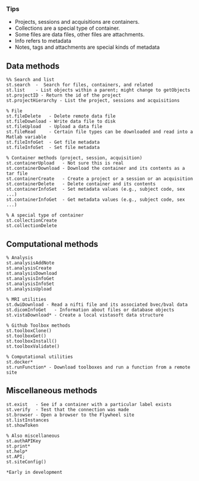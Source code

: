 ### Tips
* Projects, sessions and acquisitions are containers.  
* Collections are a special type of container.  
* Some files are data files, other files are attachments.  
* Info refers to metadata
* Notes, tags and attachments are special kinds of metadata

## Data methods
```
%% Search and list
st.search  -  Search for files, containers, and related
st.list    - List objects within a parent; might change to getObjects
st.projectID - Return the id of the project
st.projectHierarchy - List the project, sessions and acquisitions

% File
st.fileDelete   - Delete remote data file
st.fileDownload - Write data file to disk
st.fileUpload   - Upload a data file
st.fileRead     - Certain file types can be downloaded and read into a Matlab variable  
st.fileInfoGet  - Get file metadata
st.fileInfoSet  - Set file metadata

% Container methods (project, session, acquisition)
st.containerUpload   - Not sure this is real
st.containerDownload - Download the container and its contents as a tar file
st.containerCreate   - Create a project or a session or an acquisition
st.containerDelete   - Delete container and its contents
st.containerInfoSet  - Set metadata values (e.g., subject code, sex ...)
st.containerInfoGet  - Get metadata values (e.g., subject code, sex ...)

% A special type of container
st.collectionCreate
st.collectionDelete
```
## Computational methods
```
% Analysis
st.analysisAddNote
st.analysisCreate
st.analysisDownload
st.analysisInfoGet
st.analysisInfoSet
st.analysisUpload

% MRI utilities
st.dwiDownload - Read a nifti file and its associated bvec/bval data
st.dicomInfoGet   - Information about files or database objects
st.vistaDownload* - Create a local vistasoft data structure

% Github Toolbox methods
st.toolboxClone()
st.toolboxGet()
st.toolboxInstall()
st.toolboxValidate()

% Computational utilities
st.docker*
st.runFunction* - Download toolboxes and run a function from a remote site

```
## Miscellaneous methods
```
st.exist   - See if a container with a particular label exists
st.verify  - Test that the connection was made
st.browser - Open a browser to the Flywheel site
st.listInstances
st.showToken

% Also miscellaneous 
st.authAPIKey
st.print*
st.help*
st.API;
st.siteConfig()

*Early in development
```
